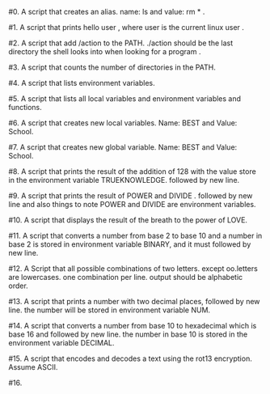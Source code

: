 #0. A script that creates an alias. name: ls and value: rm * .

#1. A script that prints hello user , where user is the current linux user .

#2. A script that add /action to the PATH. ./action should be the last directory the shell looks into when looking for a program .

#3. A script that counts the number of directories  in the PATH.

#4. A script that lists environment variables.

#5. A script that lists all local variables and environment variables and functions.

#6. A script that creates new local variables. Name: BEST and Value: School.

#7. A script that creates new global variable. Name: BEST and Value: School.

#8. A script that prints the result of the addition of 128 with the value store in the environment variable TRUEKNOWLEDGE. followed by new line.

#9. A script that prints the result  of POWER and DIVIDE . followed by new line and also things to note POWER and DIVIDE are environment variables.

#10. A script that displays the result of the breath to the power of LOVE.

#11. A script that converts a number from  base 2 to base 10 and a number in base 2 is stored in environment variable BINARY, and it must followed by new line.

#12. A Script that all possible combinations of two letters. except oo.letters are lowercases. one combination per line. output should be alphabetic order.

#13. A script that prints a number with two decimal places, followed by new line. the number will be stored in environment variable NUM.

#14. A script that converts a number from base 10 to hexadecimal which is base 16 and followed by new line. the number in base 10 is stored in the environment variable DECIMAL. 

#15. A script that encodes and decodes a text using the rot13 encryption. Assume ASCII.

#16.             

